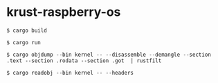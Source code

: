 # krust-raspberry-os




```
$ cargo build
```

```
$ cargo run
```

```
$ cargo objdump --bin kernel -- --disassemble --demangle --section .text --section .rodata --section .got  | rustfilt
```

```
$ cargo readobj --bin kernel -- --headers
```